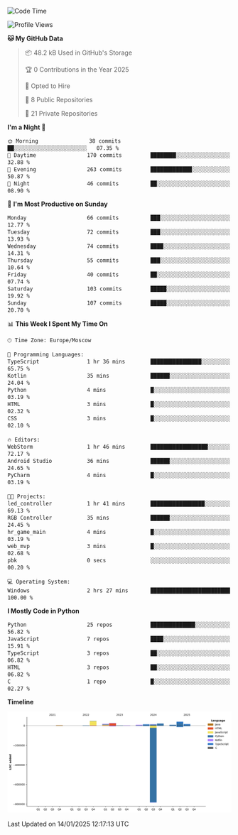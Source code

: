 <!--START_SECTION:waka-->
![Code Time](http://img.shields.io/badge/Code%20Time-584%20hrs%2036%20mins-blue)

![Profile Views](http://img.shields.io/badge/Profile%20Views-3-blue)

**🐱 My GitHub Data** 

> 📦 48.2 kB Used in GitHub's Storage 
 > 
> 🏆 0 Contributions in the Year 2025
 > 
> 💼 Opted to Hire
 > 
> 📜 8 Public Repositories 
 > 
> 🔑 21 Private Repositories 
 > 
**I'm a Night 🦉** 

```text
🌞 Morning                38 commits          ██░░░░░░░░░░░░░░░░░░░░░░░   07.35 % 
🌆 Daytime                170 commits         ████████░░░░░░░░░░░░░░░░░   32.88 % 
🌃 Evening                263 commits         █████████████░░░░░░░░░░░░   50.87 % 
🌙 Night                  46 commits          ██░░░░░░░░░░░░░░░░░░░░░░░   08.90 % 
```
📅 **I'm Most Productive on Sunday** 

```text
Monday                   66 commits          ███░░░░░░░░░░░░░░░░░░░░░░   12.77 % 
Tuesday                  72 commits          ███░░░░░░░░░░░░░░░░░░░░░░   13.93 % 
Wednesday                74 commits          ████░░░░░░░░░░░░░░░░░░░░░   14.31 % 
Thursday                 55 commits          ███░░░░░░░░░░░░░░░░░░░░░░   10.64 % 
Friday                   40 commits          ██░░░░░░░░░░░░░░░░░░░░░░░   07.74 % 
Saturday                 103 commits         █████░░░░░░░░░░░░░░░░░░░░   19.92 % 
Sunday                   107 commits         █████░░░░░░░░░░░░░░░░░░░░   20.70 % 
```


📊 **This Week I Spent My Time On** 

```text
🕑︎ Time Zone: Europe/Moscow

💬 Programming Languages: 
TypeScript               1 hr 36 mins        ████████████████░░░░░░░░░   65.75 % 
Kotlin                   35 mins             ██████░░░░░░░░░░░░░░░░░░░   24.04 % 
Python                   4 mins              █░░░░░░░░░░░░░░░░░░░░░░░░   03.19 % 
HTML                     3 mins              █░░░░░░░░░░░░░░░░░░░░░░░░   02.32 % 
CSS                      3 mins              █░░░░░░░░░░░░░░░░░░░░░░░░   02.10 % 

🔥 Editors: 
WebStorm                 1 hr 46 mins        ██████████████████░░░░░░░   72.17 % 
Android Studio           36 mins             ██████░░░░░░░░░░░░░░░░░░░   24.65 % 
PyCharm                  4 mins              █░░░░░░░░░░░░░░░░░░░░░░░░   03.19 % 

🐱‍💻 Projects: 
led_controller           1 hr 41 mins        █████████████████░░░░░░░░   69.13 % 
RGB Controller           35 mins             ██████░░░░░░░░░░░░░░░░░░░   24.45 % 
hr_game_main             4 mins              █░░░░░░░░░░░░░░░░░░░░░░░░   03.19 % 
web_mvp                  3 mins              █░░░░░░░░░░░░░░░░░░░░░░░░   02.68 % 
pbk                      0 secs              ░░░░░░░░░░░░░░░░░░░░░░░░░   00.20 % 

💻 Operating System: 
Windows                  2 hrs 27 mins       █████████████████████████   100.00 % 
```

**I Mostly Code in Python** 

```text
Python                   25 repos            ██████████████░░░░░░░░░░░   56.82 % 
JavaScript               7 repos             ████░░░░░░░░░░░░░░░░░░░░░   15.91 % 
TypeScript               3 repos             ██░░░░░░░░░░░░░░░░░░░░░░░   06.82 % 
HTML                     3 repos             ██░░░░░░░░░░░░░░░░░░░░░░░   06.82 % 
C                        1 repo              █░░░░░░░░░░░░░░░░░░░░░░░░   02.27 % 
```



**Timeline**

![Lines of Code chart](https://raw.githubusercontent.com/adlemx/adlemx/main/assets/bar_graph.png)


 Last Updated on 14/01/2025 12:17:13 UTC
<!--END_SECTION:waka-->
